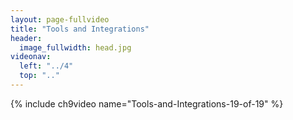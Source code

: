 ```yaml
---
layout: page-fullvideo
title: "Tools and Integrations"
header:
  image_fullwidth: head.jpg
videonav:
  left: "../4"
  top: ".."
---
```


{% include ch9video name="Tools-and-Integrations-19-of-19" %}
